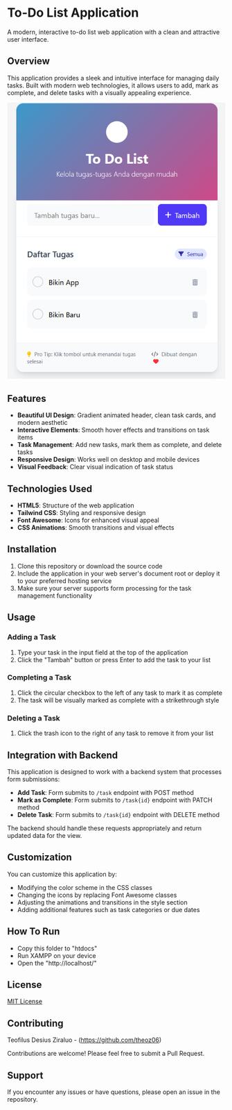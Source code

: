 
# To-Do List Application

A modern, interactive to-do list web application with a clean and attractive user interface.

## Overview

This application provides a sleek and intuitive interface for managing daily tasks. Built with modern web technologies, it allows users to add, mark as complete, and delete tasks with a visually appealing experience.

![To-Do List App Screenshot](/public/image.png)

## Features

- **Beautiful UI Design**: Gradient animated header, clean task cards, and modern aesthetic
- **Interactive Elements**: Smooth hover effects and transitions on task items
- **Task Management**: Add new tasks, mark them as complete, and delete tasks
- **Responsive Design**: Works well on desktop and mobile devices
- **Visual Feedback**: Clear visual indication of task status

## Technologies Used

- **HTML5**: Structure of the web application
- **Tailwind CSS**: Styling and responsive design
- **Font Awesome**: Icons for enhanced visual appeal
- **CSS Animations**: Smooth transitions and visual effects

## Installation

1. Clone this repository or download the source code
2. Include the application in your web server's document root or deploy it to your preferred hosting service
3. Make sure your server supports form processing for the task management functionality

## Usage

### Adding a Task

1. Type your task in the input field at the top of the application
2. Click the "Tambah" button or press Enter to add the task to your list

### Completing a Task

1. Click the circular checkbox to the left of any task to mark it as complete
2. The task will be visually marked as complete with a strikethrough style

### Deleting a Task

1. Click the trash icon to the right of any task to remove it from your list

## Integration with Backend

This application is designed to work with a backend system that processes form submissions:

- **Add Task**: Form submits to `/task` endpoint with POST method
- **Mark as Complete**: Form submits to `/task{id}` endpoint with PATCH method
- **Delete Task**: Form submits to `/task{id}` endpoint with DELETE method

The backend should handle these requests appropriately and return updated data for the view.

## Customization

You can customize this application by:

- Modifying the color scheme in the CSS classes
- Changing the icons by replacing Font Awesome classes
- Adjusting the animations and transitions in the style section
- Adding additional features such as task categories or due dates

## How To Run
- Copy this folder to "htdocs"
- Run XAMPP on your device
- Open the "http://localhost/"

## License

[MIT License](LICENSE)

## Contributing
Teofilus Desius Ziraluo - (https://github.com/theoz06)

Contributions are welcome! Please feel free to submit a Pull Request.

## Support

If you encounter any issues or have questions, please open an issue in the repository.
